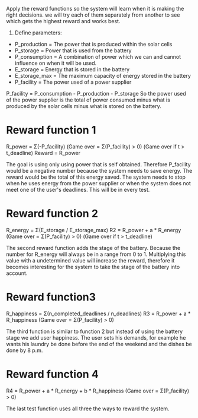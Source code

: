 Apply the reward functions so the system will learn when it is making the right decisions. we will try each of them separately from another to see which gets the highest reward and works best.

1. Define parameters:
* P_production = The power that is produced within the solar cells
* P_storage = Power that is used from the battery
* P_consumption = A combination of power which we can and cannot influence on when it will be used.
* E_storage = Energy that is stored in the battery
* E_storage_max = The maximum capacity of energy stored in the battery
* P_facility = The power used of a power supplier

P_facility = P_consumption - P_production - P_storage
So the power used of the power supplier is the total of power consumed minus what is produced by the solar cells minus what is stored on the battery.

#  Reward function 1
R_power = Σ(-P_facility)
(Game over = Σ(P_facility) > 0)
(Game over if t > t_deadline)
Reward = R_power

The goal is using only using power that is self obtained. Therefore P_facility would be a negative number because the system needs to save energy. The reward would be the total of this energy saved. 
The system needs to stop when he uses energy from the power supplier or when the system does not meet one of the user's deadlines. This will be in every test.


#  Reward function 2
R_energy = Σ(E_storage / E_storage_max)
R2 = R_power + a * R_energy
(Game over = Σ(P_facility) > 0)
(Game over if t > t_deadline) 

The second reward function adds the stage of the battery. Because the number for R_energy will always be in a range from 0 to 1. Multiplying this value with a undetermined value will increase the reward, therefore it becomes interesting for the system to take the stage of the battery into account.


#  Reward function3
R_happiness = Σ(n_completed_deadlines / n_deadlines)
R3 = R_power + a * R_happiness
(Game over = Σ(P_facility) > 0)


The third function is similar to function 2 but instead of using the battery stage we add user happiness. The user sets his demands, for example he wants his laundry be done before the end of the weekend and the dishes be done by 8 p.m. 

#  Reward function 4
R4 =  R_power + a * R_energy + b * R_happiness
(Game over = Σ(P_facility) > 0)


The last test function uses all three the ways to reward the system.